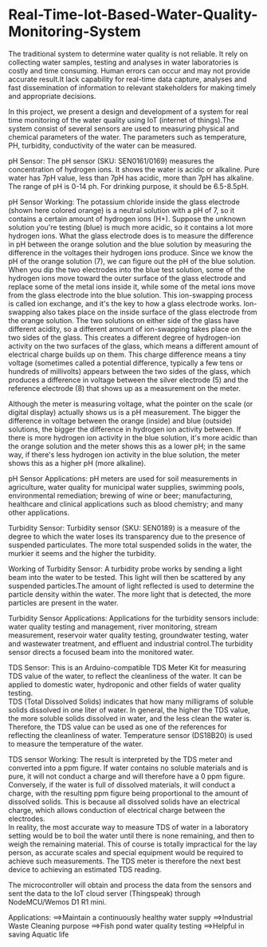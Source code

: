# Real-Time-Iot-Based-Water-Quality-Monitoring-System

The traditional system to determine water quality is not reliable. It rely on collecting water samples, testing and analyses in water laboratories is costly and time consuming.
Human errors can occur and may not provide accurate result.It lack capability for real-time data capture, analyses and fast dissemination of information to relevant stakeholders for making timely and appropriate decisions.  

In this project, we present a design and development of a system for real time monitoring of the water quality using IoT (internet of things).The system consist of several sensors
are used to measuring physical and chemical parameters of the water. The parameters such as temperature, PH, turbidity, conductivity of the water can be measured.

pH Sensor:
The pH sensor (SKU: SEN0161/0169) measures the concentration of hydrogen ions. It shows the water is acidic or alkaline. Pure water has 7pH value, less than 7pH has acidic, more 
than 7pH has alkaline. The range of pH is 0-14 ph. For drinking purpose, it should be 6.5-8.5pH. 

pH Sensor Working:
The potassium chloride inside the glass electrode (shown here colored orange) is a neutral solution with a pH of 7, so it contains a certain amount of hydrogen ions (H+). Suppose the unknown solution you're testing (blue) is much more acidic, so it contains a lot more hydrogen ions. What the glass electrode does is to measure the difference in pH between the orange solution and the blue solution by measuring the difference in the voltages their hydrogen ions produce. Since we know the pH of the orange solution (7), we can figure out the pH of the blue solution.
When you dip the two electrodes into the blue test solution, some of the hydrogen ions move toward the outer surface of the glass electrode and replace some of the metal ions inside it, while some of the metal ions move from the glass electrode into the blue solution. This ion-swapping process is called ion exchange, and it's the key to how a glass electrode works. Ion-swapping also takes place on the inside surface of the glass electrode from the orange solution. The two solutions on either side of the glass have different acidity, so a different amount of ion-swapping takes place on the two sides of the glass. This creates a different degree of hydrogen-ion activity on the two surfaces of the glass, which means a different amount of electrical charge builds up on them. This charge difference means a tiny voltage (sometimes called a potential difference, typically a few tens or hundreds of millivolts) appears between the two sides of the glass, which produces a difference in voltage between the silver electrode (5) and the reference electrode (8) that shows up as a measurement on the meter.

Although the meter is measuring voltage, what the pointer on the scale (or digital display) actually shows us is a pH measurement. The bigger the difference in voltage between the orange (inside) and blue (outside) solutions, the bigger the difference in hydrogen ion activity between. If there is more hydrogen ion activity in the blue solution, it's more acidic than the orange solution and the meter shows this as a lower pH; in the same way, if there's less hydrogen ion activity in the blue solution, the meter shows this as a higher pH (more alkaline).

pH Sensor Applications:
pH meters are used for soil measurements in agriculture, water quality for municipal water supplies, swimming pools, environmental remediation; brewing of wine or beer; manufacturing, healthcare and clinical applications such as blood chemistry; and many other applications.

Turbidity Sensor:
Turbidity sensor (SKU: SEN0189) is a measure of the degree to which the water loses its transparency due to the presence of suspended particulates. The more total suspended solids in the water, the murkier it seems and the higher the turbidity. 

Working of Turbidity Sensor:
A turbidity probe works by sending a light beam into the water to be tested. This light will then be scattered by any suspended particles.The amount of light reflected is used to determine the particle density within the water. The more light that is detected, the more particles are present in the water.

Turbidity Sensor Applications:
Applications for the turbidity sensors include: water quality testing and management, river monitoring, stream measurement, reservoir water quality testing, groundwater testing, water and wastewater treatment, and effluent and industrial control.The turbidity sensor directs a focused beam into the monitored water.

TDS Sensor:
This is an Arduino-compatible TDS Meter Kit for measuring TDS value of the water, to reflect the cleanliness of the water. It can be applied to domestic water, hydroponic and other fields of water quality testing.  
TDS (Total Dissolved Solids) indicates that how many milligrams of soluble solids dissolved in one liter of water. In general, the higher the TDS value, the more soluble solids dissolved in water, and the less clean the water is. Therefore, the TDS value can be used as one of the references for reflecting the cleanliness of water.
Temperature sensor (DS18B20) is used to measure the temperature of the water.

TDS sensor Working:
The result is interpreted by the TDS meter and converted into a ppm figure. If water contains no soluble materials and is pure, it will not conduct a charge and will therefore have a 0 ppm figure. Conversely, if the water is full of dissolved materials, it will conduct a charge, with the resulting ppm figure being proportional to the amount of dissolved solids. This is because all dissolved solids have an electrical charge, which allows conduction of electrical charge between the electrodes.	
In reality, the most accurate way to measure TDS of water in a laboratory setting would be to boil the water until there is none remaining, and then to weigh the remaining material. This of course is totally impractical for the lay person, as accurate scales and special equipment would be required to achieve such measurements. The TDS meter is therefore the next best device to achieving an estimated TDS reading.

The microcontroller will obtain and process the data from the sensors and sent the data to the IoT cloud server (Thingspeak) through NodeMCU/Wemos D1 R1 mini.

Applications:
==>Maintain a continuously healthy water supply
==>Industrial Waste Cleaning purpose
==>Fish pond water quality testing
==>Helpful in saving Aquatic life



